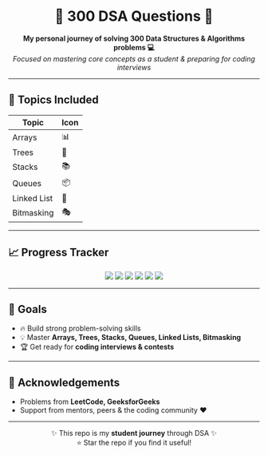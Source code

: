<h1 align="center">🚀 300 DSA Questions 🚀</h1>
<p align="center">
  <b>My personal journey of solving 300 Data Structures & Algorithms problems 💻</b><br>
  <i>Focused on mastering core concepts as a student & preparing for coding interviews</i>
</p>

---

## 📂 Topics Included  

<div align="center">

| Topic | Icon |
|-------|------|
| Arrays | 📊 |
| Trees | 🌳 |
| Stacks | 📚 |
| Queues | 📦 |
| Linked List | 🔗 |
| Bitmasking | 🎭 |

</div>

---

## 📈 Progress Tracker  

<p align="center">
  <img src="https://img.shields.io/badge/Arrays-50%2F50-blue?style=for-the-badge" />
  <img src="https://img.shields.io/badge/Trees-0%2F60-green?style=for-the-badge" />
  <img src="https://img.shields.io/badge/Stacks-0%2F40-orange?style=for-the-badge" />
  <img src="https://img.shields.io/badge/Queues-0%2F40-yellow?style=for-the-badge" />
  <img src="https://img.shields.io/badge/Linked_List-0%2F60-purple?style=for-the-badge" />
  <img src="https://img.shields.io/badge/Bitmasking-0%2F50-red?style=for-the-badge" />
</p>

---

## 🎯 Goals  

- 🔥 Build strong problem-solving skills  
- 💡 Master **Arrays, Trees, Stacks, Queues, Linked Lists, Bitmasking**  
- 🏆 Get ready for **coding interviews & contests**  

---

## 🙌 Acknowledgements  

- Problems from **LeetCode, GeeksforGeeks**  
- Support from mentors, peers & the coding community ❤️  

---

<p align="center">
  ✨ This repo is my <b>student journey</b> through DSA ✨ <br>
  ⭐ Star the repo if you find it useful!
</p>
